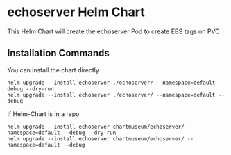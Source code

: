 # echoserver Helm Chart

This Helm Chart will create the echoserver Pod to create EBS tags on PVC

## Installation Commands

You can install the chart directly

```
helm upgrade --install echoserver ./echoserver/ --namespace=default --debug --dry-run
helm upgrade --install echoserver ./echoserver/ --namespace=default --debug 
```

If Helm-Chart is in a repo

```
helm upgrade --install echoserver chartmuseum/echoserver/ --namespace=default --debug --dry-run
helm upgrade --install echoserver chartmuseum/echoserver/ --namespace=default --debug 
```
